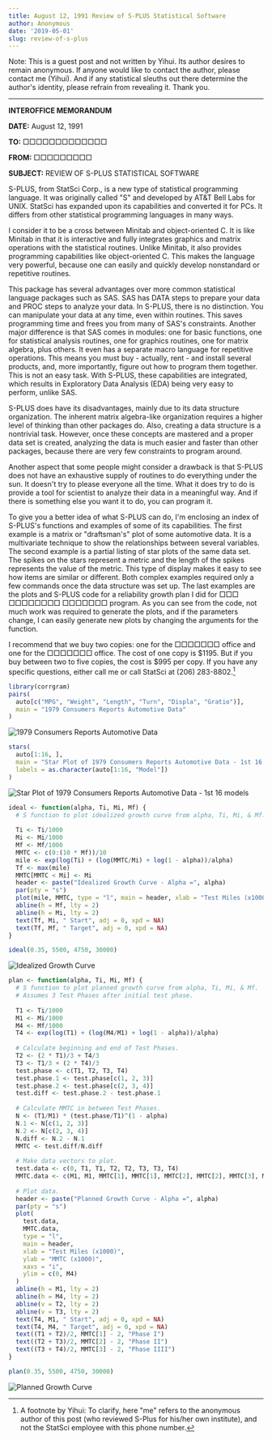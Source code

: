 ```yaml
---
title: August 12, 1991 Review of S-PLUS Statistical Software
author: Anonymous
date: '2019-05-01'
slug: review-of-s-plus
---
```


Note: This is a guest post and not written by Yihui. Its author desires to remain anonymous. If anyone would like to contact the author, please contact me (Yihui). And if any statistical sleuths out there determine the author's identity, please refrain from revealing it. Thank you.

---

**INTEROFFICE MEMORANDUM**

**DATE:** August 12, 1991

**TO:** □□□□□□□□□□□□□

**FROM:** □□□□□□□□□

**SUBJECT:** REVIEW OF S-PLUS STATISTICAL SOFTWARE

S-PLUS, from StatSci Corp., is a new type of statistical programming language. It was originally called "S" and developed by AT&T Bell Labs for UNIX. StatSci has expanded upon its capabilities and converted it for PCs. It differs from other statistical programming languages in many ways.

I consider it to be a cross between Minitab and object-oriented C. It is like Minitab in that it is interactive and fully integrates graphics and matrix operations with the statistical routines. Unlike Minitab, it also provides programming capabilities like object-oriented C. This makes the language very powerful, because one can easily and quickly develop nonstandard or repetitive routines.

This package has several advantages over more common statistical language packages such as SAS. SAS has DATA steps to prepare your data and PROC steps to analyze your data. In S-PLUS, there is no distinction. You can manipulate your data at any time, even within routines. This saves programming time and frees you from many of SAS's constraints. Another major difference is that SAS comes in modules: one for basic functions, one for statistical analysis routines, one for graphics routines, one for matrix algebra, plus others. It even has a separate macro language for repetitive operations. This means you must buy - actually, rent - and install several products, and, more importantly, figure out how to program them together. This is not an easy task. With S-PLUS, these capabilities are integrated, which results in Exploratory Data Analysis (EDA) being very easy to perform, unlike SAS.

S-PLUS does have its disadvantages, mainly due to its data structure organization. The inherent matrix algebra-like organization requires a higher level of thinking than other packages do. Also, creating a data structure is a nontrivial task. However, once these concepts are mastered and a proper data set is created, analyzing the data is much easier and faster than other packages, because there are very few constraints to program around.

Another aspect that some people might consider a drawback is that S-PLUS does not have an exhaustive supply of routines to do everything under the sun. It doesn't try to please everyone all the time. What it does try to do is provide a tool for scientist to analyze their data in a meaningful way. And if there is something else you want it to do, you can program it.

To give you a better idea of what S-PLUS can do, I'm enclosing an index of S-PLUS's functions and examples of some of its capabilities. The first example is a matrix or "draftsman's" plot of some automotive data. It is a multivariate technique to show the relationships between several variables. The second example is a partial listing of star plots of the same data set. The spikes on the stars represent a metric and the length of the spikes represents the value of the metric. This type of display makes it easy to see how items are similar or different. Both complex examples required only a few commands once the data structure was set up. The last examples are the plots and S-PLUS code for a reliability growth plan I did for □□□ □□□□□□□□  □□□□□□□ program. As you can see from the code, not much work was required to generate the plots, and if the parameters change, I can easily generate new plots by changing the arguments for the function.

I recommend that we buy two copies: one for the □□□□□□□ office and one for the □□□□□□□ office. The cost of one copy is $1195. But if you buy between two to five copies, the cost is $995 per copy. If you have any specific questions, either call me or call StatSci at (206) 283-8802.[^1]

```r
library(corrgram)
pairs(
  auto[c("MPG", "Weight", "Length", "Turn", "Displa", "Gratio")],
  main = "1979 Consumers Reports Automotive Data"
)
```

![1979 Consumers Reports Automotive Data](https://user-images.githubusercontent.com/163582/56985261-9819eb00-6b4d-11e9-9e64-048e08a95f64.png)

```r
stars(
  auto[1:16, ], 
  main = "Star Plot of 1979 Consumers Reports Automotive Data - 1st 16 models",
  labels = as.character(auto[1:16, "Model"])
)
```

![Star Plot of 1979 Consumers Reports Automotive Data - 1st 16 models](https://user-images.githubusercontent.com/163582/56985262-9819eb00-6b4d-11e9-9f81-b74f2026477a.png)

```r
ideal <- function(alpha, Ti, Mi, Mf) {
  # S function to plot idealized growth curve from alpha, Ti, Mi, & Mf.
  
  Ti <- Ti/1000
  Mi <- Mi/1000
  Mf <- Mf/1000
  MMTC <- c(0:(10 * Mf))/10
  mile <- exp(log(Ti) + (log(MMTC/Mi) + log(1 - alpha))/alpha)
  Tf <- max(mile)
  MMTC[MMTC < Mi] <- Mi
  header <- paste("Idealized Growth Curve - Alpha =", alpha)
  par(pty = "s")
  plot(mile, MMTC, type = "l", main = header, xlab = "Test Miles (x1000)", ylab = "MMTC (x1000)", xaxs = "i")
  abline(h = Mf, lty = 2)
  abline(h = Mi, lty = 2)
  text(Tf, Mi, " Start", adj = 0, xpd = NA)
  text(Tf, Mf, " Target", adj = 0, xpd = NA)
}

ideal(0.35, 5500, 4750, 30000)
```

![Idealized Growth Curve](https://user-images.githubusercontent.com/163582/56985264-9819eb00-6b4d-11e9-9334-264e41a3883c.png)

```r
plan <- function(alpha, Ti, Mi, Mf) {
  # S function to plot planned growth curve from alpha, Ti, Mi, & Mf.
  # Assumes 3 Test Phases after initial test phase.
  
  T1 <- Ti/1000
  M1 <- Mi/1000
  M4 <- Mf/1000
  T4 <- exp(log(T1) + (log(M4/M1) + log(1 - alpha))/alpha)
  
  # Calculate beginning and end of Test Phases.
  T2 <- (2 * T1)/3 + T4/3
  T3 <- T1/3 + (2 * T4)/3
  test.phase <- c(T1, T2, T3, T4)
  test.phase.1 <- test.phase[c(1, 2, 3)]
  test.phase.2 <- test.phase[c(2, 3, 4)]
  test.diff <- test.phase.2 - test.phase.1
  
  # Calculate MMTC in between Test Phases.
  N <- (T1/M1) * (test.phase/T1)^(1 - alpha)
  N.1 <- N[c(1, 2, 3)]
  N.2 <- N[c(2, 3, 4)]
  N.diff <- N.2 - N.1
  MMTC <- test.diff/N.diff
  
  # Make data vectors to plot.
  test.data <- c(0, T1, T1, T2, T2, T3, T3, T4)
  MMTC.data <- c(M1, M1, MMTC[1], MMTC[1], MMTC[2], MMTC[2], MMTC[3], MMTC[3])
  
  # Plot data.
  header <- paste("Planned Growth Curve - Alpha =", alpha)
  par(pty = "s")
  plot(
    test.data, 
    MMTC.data, 
    type = "l", 
    main = header, 
    xlab = "Test Miles (x1000)", 
    ylab = "MMTC (x1000)", 
    xaxs = "i", 
    ylim = c(0, M4)
  )
  abline(h = M1, lty = 2)
  abline(h = M4, lty = 2)
  abline(v = T2, lty = 2)
  abline(v = T3, lty = 2)
  text(T4, M1, " Start", adj = 0, xpd = NA)
  text(T4, M4, " Target", adj = 0, xpd = NA)
  text((T1 + T2)/2, MMTC[1] - 2, "Phase I")
  text((T2 + T3)/2, MMTC[2] - 2, "Phase II")
  text((T3 + T4)/2, MMTC[3] - 2, "Phase IIII")
}

plan(0.35, 5500, 4750, 30000)
```

![Planned Growth Curve](https://user-images.githubusercontent.com/163582/56985266-9819eb00-6b4d-11e9-93df-4a9257ceb3df.png)

[^1]: A footnote by Yihui: To clarify, here "me" refers to the anonymous author of this post (who reviewed S-Plus for his/her own institute), and not the StatSci employee with this phone number.
